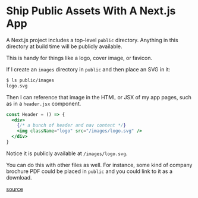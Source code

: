 # Ship Public Assets With A Next.js App

A Next.js project includes a top-level `public` directory. Anything in this
directory at build time will be publicly available.

This is handy for things like a logo, cover image, or favicon.

If I create an `images` directory in `public` and then place an SVG in it:

```bash
$ ls public/images
logo.svg
```

Then I can reference that image in the HTML or JSX of my app pages, such as in
a `header.jsx` component.

```jsx
const Header = () => {
  <div>
    {/* a bunch of header and nav content */}
    <img className="logo" src="/images/logo.svg" />
  </div>
}
```

Notice it is publicly available at `/images/logo.svg`.

You can do this with other files as well. For instance, some kind of company
brochure PDF could be placed in `public` and you could link to it as a
download.

[source](https://nextjs.org/docs/basic-features/static-file-serving)

